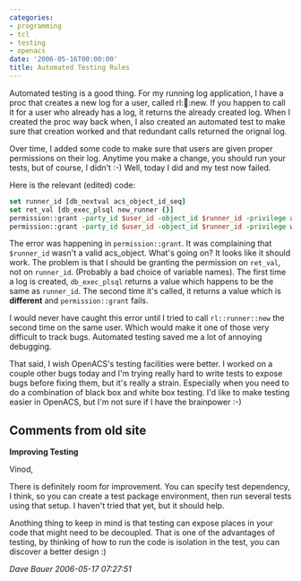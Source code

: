 ```yaml
---
categories:
- programming
- tcl
- testing
- openacs
date: '2006-05-16T00:00:00'
title: Automated Testing Rules
---
```



Automated testing is a good thing. For my running log application, I have a proc that creates a new log for a user, called rl::runner::new. If you happen to call it for a user who already has a log, it returns the already created log. When I created the proc way back when, I also created an automated test to make sure that creation worked and that redundant calls returned the orignal log.

Over time, I added some code to make sure that users are given proper permissions on their log. Anytime you make a change, you should run your tests, but of course, I didn't :-) Well, today I did and my test now failed.

Here is the relevant (edited) code:

```tcl
set runner_id [db_nextval acs_object_id_seq] 
set ret_val [db_exec_plsql new_runner {}]
permission::grant -party_id $user_id -object_id $runner_id -privilege admin
permission::grant -party_id $user_id -object_id $runner_id -privilege write
```

The error was happening in `permission::grant`. It was complaining that `$runner_id` wasn't a valid acs_object. What's going on? It looks like it should work. The problem is that I should be granting the permission on `ret_val`, not on `runner_id`. (Probably a bad choice of variable names). The first time a log is created, `db_exec_plsql` returns a value which happens to be the same as `runner_id`. The second time it's called, it returns a value which is **different** and `permission::grant` fails.

I would never have caught this error until I tried to call `rl::runner::new` the second time on the same user. Which would make it one of those very difficult to track bugs. Automated testing saved me a lot of annoying debugging.

That said, I wish OpenACS's testing facilities were better. I worked on a couple other bugs today and I'm trying really hard to write tests to expose bugs before fixing them, but it's really a strain. Especially when you need to do a combination of black box and white box testing. I'd like to make testing easier in OpenACS, but I'm not sure if I have the brainpower :-)

<div id="comment-box">
<h2>Comments from old site</h2>

<div class="one-comment">
<p><b>Improving Testing</b></p>
<p>
Vinod,
</p>
<p>
There is definitely room for improvement. You can specify test
dependency, I think, so you can create a test package environment,
then run several tests using that setup. I haven't tried that yet, but
it should help.
</p>
<p>
Anothing thing to keep in mind is that testing can expose places in
your code that might need to be decoupled. That is one of the
advantages of testing, by thinking of how to run the code is isolation
in the test, you can discover a better design :)
</p>
<address class="signature">
<span class="author">Dave Bauer</span>
<span class="date">2006-05-17 07:27:51</span>
</address>
</div>

</div>
